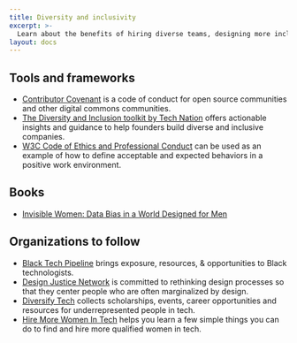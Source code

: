 ```yaml
---
title: Diversity and inclusivity
excerpt: >-
  Learn about the benefits of hiring diverse teams, designing more inclusive products, and start building more diverse teams.
layout: docs
---
```


## Tools and frameworks

- [Contributor Covenant](https://www.contributor-covenant.org/) is a code of conduct for open source communities and other digital commons communities.
- [The Diversity and Inclusion toolkit by Tech Nation](https://technation.io/diversity-and-inclusion/) offers actionable insights and guidance to help founders build diverse and inclusive companies.
- [W3C Code of Ethics and Professional Conduct](https://www.w3.org/Consortium/cepc/) can be used as an example of how to define acceptable and expected behaviors in a positive work environment.

## Books

- [Invisible Women: Data Bias in a World Designed for Men](https://carolinecriadoperez.com/book/invisible-women/)


## Organizations to follow 

- [Black Tech Pipeline](https://blacktechpipeline.com) brings exposure, resources, & opportunities to Black technologists.
- [Design Justice Network](https://designjustice.org/) is committed to rethinking design processes so that they center people who are often marginalized by design.
- [Diversify Tech](https://www.diversifytech.co) collects scholarships, events, career opportunities and resources for underrepresented people in tech.
- [Hire More Women In Tech](https://www.hiremorewomenintech.com/) helps you learn a few simple things you can do to find and hire more qualified women in tech.


